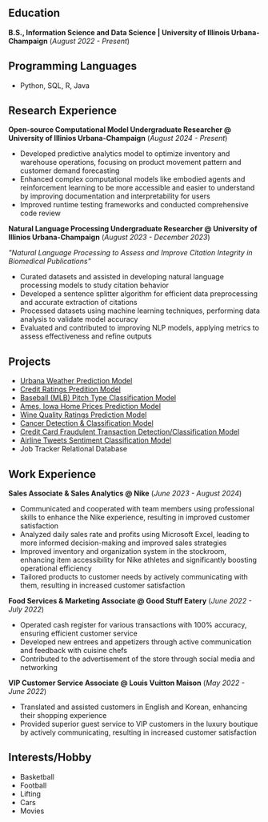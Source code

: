 ## Education
**B.S., Information Science and Data Science | University of Illinois Urbana-Champaign** (_August 2022 - Present_)

## Programming Languages
 - Python, SQL, R, Java

## Research Experience
**Open-source Computational Model Undergraduate Researcher @ University of Illinios Urbana-Champaign** (_August 2024 - Present_)
- Developed predictive analytics model to optimize inventory and warehouse operations, focusing on product movement pattern and customer demand forecasting
- Enhanced complex computational models like embodied agents and reinforcement learning to be more accessible and easier to understand by improving documentation and interpretability for users
- Improved runtime testing frameworks and conducted comprehensive code review

**Natural Language Processing Undergraduate Researcher @ University of Illinios Urbana-Champaign** (_August 2023 - December 2023_)

_"Natural Language Processing to Assess and Improve Citation Integrity in Biomedical Publications"_
- Curated datasets and assisted in developing natural language processing models to study citation behavior 
- Developed a sentence splitter algorithm for efficient data preprocessing and accurate extraction of citations
- Processed datasets using machine learning techniques, performing data analysis to validate model accuracy
- Evaluated and contributed to improving NLP models, applying metrics to assess effectiveness and refine outputs

## Projects
- [Urbana Weather Prediction Model](https://github.com/alexkim0629/UrbanaWeather/blob/main/urbana-weather.ipynb)
- [Credit Ratings Predition Model](https://github.com/alexkim0629/UrbanaWeather/blob/main/credit-rating.ipynb)
- [Baseball (MLB) Pitch Type Classification Model](https://github.com/alexkim0629/Projects/blob/main/pitch-classification.ipynb)
- [Ames, Iowa Home Prices Prediction Model](https://github.com/alexkim0629/Projects/blob/main/ames-home.ipynb)
- [Wine Quality Ratings Prediction Model](https://github.com/alexkim0629/Projects/blob/main/wine-quality.ipynb)
- [Cancer Detection & Classification Model](https://github.com/alexkim0629/Projects/blob/main/gene-expression.ipynb)
- [Credit Card Fraudulent Transaction Detection/Classification Model](https://github.com/alexkim0629/Projects/blob/main/credit-fraud.ipynb)
- [Airline Tweets Sentiment Classification Model](https://github.com/alexkim0629/Projects/blob/main/airline-sentiment.ipynb)
- Job Tracker Relational Database


## Work Experience 
**Sales Associate & Sales Analytics @ Nike** (_June 2023 - August 2024_)
- Communicated and cooperated with team members using professional skills to enhance the Nike experience, resulting in improved customer satisfaction
- Analyzed daily sales rate and profits using Microsoft Excel, leading to more informed decision-making and improved sales strategies
- Improved inventory and organization system in the stockroom, enhancing item accessibility for Nike athletes and significantly boosting operational efficiency
- Tailored products to customer needs by actively communicating with them, resulting in increased customer satisfaction

**Food Services & Marketing Associate @ Good Stuff Eatery** (_June 2022 - July 2022_)
- Operated cash register for various transactions with 100% accuracy, ensuring efficient customer service
- Developed new entrees and appetizers through active communication and feedback with cuisine chefs
- Contributed to the advertisement of the store through social media and networking

**VIP Customer Service Associate @ Louis Vuitton Maison** (_May 2022 - June 2022_)
- Translated and assisted customers in English and Korean, enhancing their shopping experience
- Provided superior guest service to VIP customers in the luxury boutique by actively communicating, resulting in increased customer satisfaction

## Interests/Hobby
- Basketball
- Football
- Lifting
- Cars
- Movies


